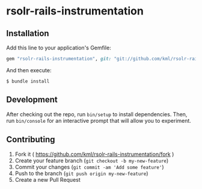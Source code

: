# rsolr-rails-instrumentation

## Installation

Add this line to your application's Gemfile:

```ruby
gem "rsolr-rails-instrumentation", git: "git://github.com/kml/rsolr-rails-instrumentation.git"
```

And then execute:

    $ bundle install

## Development

After checking out the repo, run `bin/setup` to install dependencies. Then, run `bin/console` for an interactive prompt that will allow you to experiment.

## Contributing

1. Fork it ( https://github.com/kml/rsolr-rails-instrumentation/fork )
2. Create your feature branch (`git checkout -b my-new-feature`)
3. Commit your changes (`git commit -am 'Add some feature'`)
4. Push to the branch (`git push origin my-new-feature`)
5. Create a new Pull Request

